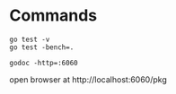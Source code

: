 # Commands

```
go test -v
go test -bench=.
```

```
godoc -http=:6060
```
open browser at http://localhost:6060/pkg